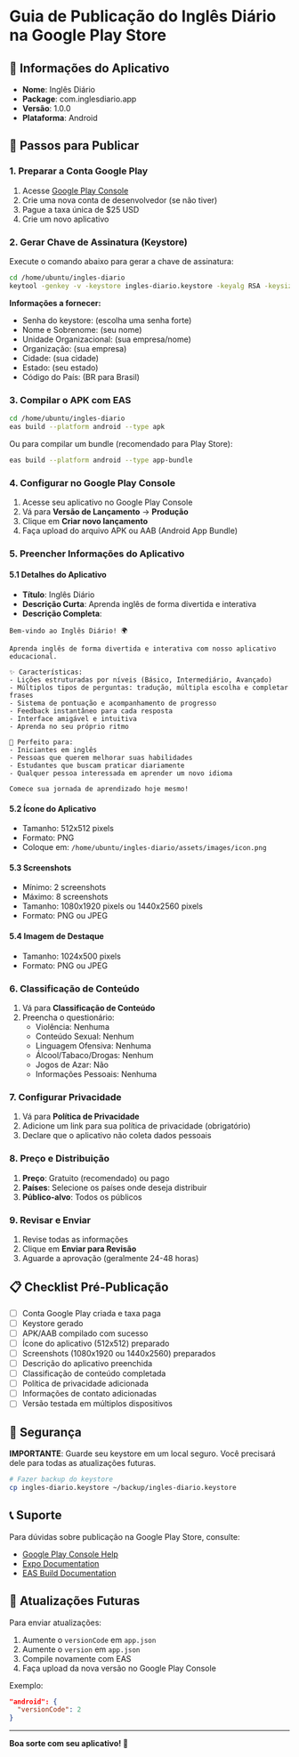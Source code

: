 # Guia de Publicação do Inglês Diário na Google Play Store

## 📱 Informações do Aplicativo

- **Nome**: Inglês Diário
- **Package**: com.inglesdiario.app
- **Versão**: 1.0.0
- **Plataforma**: Android

## 🚀 Passos para Publicar

### 1. Preparar a Conta Google Play

1. Acesse [Google Play Console](https://play.google.com/console)
2. Crie uma nova conta de desenvolvedor (se não tiver)
3. Pague a taxa única de $25 USD
4. Crie um novo aplicativo

### 2. Gerar Chave de Assinatura (Keystore)

Execute o comando abaixo para gerar a chave de assinatura:

```bash
cd /home/ubuntu/ingles-diario
keytool -genkey -v -keystore ingles-diario.keystore -keyalg RSA -keysize 2048 -validity 10000 -alias ingles-diario
```

**Informações a fornecer:**
- Senha do keystore: (escolha uma senha forte)
- Nome e Sobrenome: (seu nome)
- Unidade Organizacional: (sua empresa/nome)
- Organização: (sua empresa)
- Cidade: (sua cidade)
- Estado: (seu estado)
- Código do País: (BR para Brasil)

### 3. Compilar o APK com EAS

```bash
cd /home/ubuntu/ingles-diario
eas build --platform android --type apk
```

Ou para compilar um bundle (recomendado para Play Store):

```bash
eas build --platform android --type app-bundle
```

### 4. Configurar no Google Play Console

1. Acesse seu aplicativo no Google Play Console
2. Vá para **Versão de Lançamento** → **Produção**
3. Clique em **Criar novo lançamento**
4. Faça upload do arquivo APK ou AAB (Android App Bundle)

### 5. Preencher Informações do Aplicativo

#### 5.1 Detalhes do Aplicativo
- **Título**: Inglês Diário
- **Descrição Curta**: Aprenda inglês de forma divertida e interativa
- **Descrição Completa**:
```
Bem-vindo ao Inglês Diário! 🌍

Aprenda inglês de forma divertida e interativa com nosso aplicativo educacional.

✨ Características:
- Lições estruturadas por níveis (Básico, Intermediário, Avançado)
- Múltiplos tipos de perguntas: tradução, múltipla escolha e completar frases
- Sistema de pontuação e acompanhamento de progresso
- Feedback instantâneo para cada resposta
- Interface amigável e intuitiva
- Aprenda no seu próprio ritmo

🎯 Perfeito para:
- Iniciantes em inglês
- Pessoas que querem melhorar suas habilidades
- Estudantes que buscam praticar diariamente
- Qualquer pessoa interessada em aprender um novo idioma

Comece sua jornada de aprendizado hoje mesmo!
```

#### 5.2 Ícone do Aplicativo
- Tamanho: 512x512 pixels
- Formato: PNG
- Coloque em: `/home/ubuntu/ingles-diario/assets/images/icon.png`

#### 5.3 Screenshots
- Mínimo: 2 screenshots
- Máximo: 8 screenshots
- Tamanho: 1080x1920 pixels ou 1440x2560 pixels
- Formato: PNG ou JPEG

#### 5.4 Imagem de Destaque
- Tamanho: 1024x500 pixels
- Formato: PNG ou JPEG

### 6. Classificação de Conteúdo

1. Vá para **Classificação de Conteúdo**
2. Preencha o questionário:
   - Violência: Nenhuma
   - Conteúdo Sexual: Nenhum
   - Linguagem Ofensiva: Nenhuma
   - Álcool/Tabaco/Drogas: Nenhum
   - Jogos de Azar: Não
   - Informações Pessoais: Nenhuma

### 7. Configurar Privacidade

1. Vá para **Política de Privacidade**
2. Adicione um link para sua política de privacidade (obrigatório)
3. Declare que o aplicativo não coleta dados pessoais

### 8. Preço e Distribuição

1. **Preço**: Gratuito (recomendado) ou pago
2. **Países**: Selecione os países onde deseja distribuir
3. **Público-alvo**: Todos os públicos

### 9. Revisar e Enviar

1. Revise todas as informações
2. Clique em **Enviar para Revisão**
3. Aguarde a aprovação (geralmente 24-48 horas)

## 📋 Checklist Pré-Publicação

- [ ] Conta Google Play criada e taxa paga
- [ ] Keystore gerado
- [ ] APK/AAB compilado com sucesso
- [ ] Ícone do aplicativo (512x512) preparado
- [ ] Screenshots (1080x1920 ou 1440x2560) preparados
- [ ] Descrição do aplicativo preenchida
- [ ] Classificação de conteúdo completada
- [ ] Política de privacidade adicionada
- [ ] Informações de contato adicionadas
- [ ] Versão testada em múltiplos dispositivos

## 🔐 Segurança

**IMPORTANTE**: Guarde seu keystore em um local seguro. Você precisará dele para todas as atualizações futuras.

```bash
# Fazer backup do keystore
cp ingles-diario.keystore ~/backup/ingles-diario.keystore
```

## 📞 Suporte

Para dúvidas sobre publicação na Google Play Store, consulte:
- [Google Play Console Help](https://support.google.com/googleplay/android-developer)
- [Expo Documentation](https://docs.expo.dev/)
- [EAS Build Documentation](https://docs.expo.dev/build/introduction/)

## 🔄 Atualizações Futuras

Para enviar atualizações:

1. Aumente o `versionCode` em `app.json`
2. Aumente o `version` em `app.json`
3. Compile novamente com EAS
4. Faça upload da nova versão no Google Play Console

Exemplo:
```json
"android": {
  "versionCode": 2
}
```

---

**Boa sorte com seu aplicativo! 🚀**

